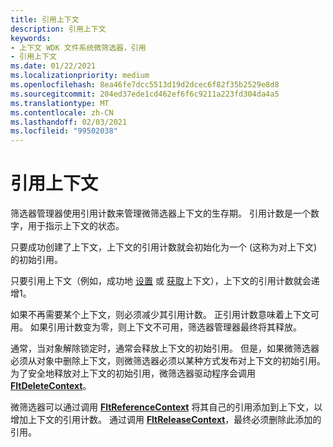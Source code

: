 ```yaml
---
title: 引用上下文
description: 引用上下文
keywords:
- 上下文 WDK 文件系统微筛选器，引用
- 引用上下文
ms.date: 01/22/2021
ms.localizationpriority: medium
ms.openlocfilehash: 8ea46fe7dcc5513d19d2dcec6f82f35b2529e8d8
ms.sourcegitcommit: 204ed37ede1cd462ef6f6c9211a223fd304da4a5
ms.translationtype: MT
ms.contentlocale: zh-CN
ms.lasthandoff: 02/03/2021
ms.locfileid: "99502038"
---
```

# <a name="referencing-contexts"></a>引用上下文

筛选器管理器使用引用计数来管理微筛选器上下文的生存期。 引用计数是一个数字，用于指示上下文的状态。

只要成功创建了上下文，上下文的引用计数就会初始化为一个 (这称为对上下文) 的初始引用。

只要引用上下文（例如，成功地 [设置](setting-contexts.md) 或 [获取](getting-contexts.md)上下文），上下文的引用计数就会递增1。

如果不再需要某个上下文，则必须减少其引用计数。 正引用计数意味着上下文可用。 如果引用计数变为零，则上下文不可用，筛选器管理器最终将其释放。

通常，当对象解除锁定时，通常会释放上下文的初始引用。 但是，如果微筛选器必须从对象中删除上下文，则微筛选器必须以某种方式发布对上下文的初始引用。 为了安全地释放对上下文的初始引用，微筛选器驱动程序会调用 [**FltDeleteContext**](/windows-hardware/drivers/ddi/fltkernel/nf-fltkernel-fltdeletecontext)。

微筛选器可以通过调用 [**FltReferenceContext**](/windows-hardware/drivers/ddi/fltkernel/nf-fltkernel-fltreferencecontext) 将其自己的引用添加到上下文，以增加上下文的引用计数。 通过调用 [**FltReleaseContext**](/windows-hardware/drivers/ddi/fltkernel/nf-fltkernel-fltreleasecontext)，最终必须删除此添加的引用。
